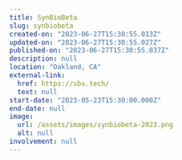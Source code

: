 ```yaml
---
title: SynBioBeta
slug: synbiobeta
created-on: "2023-06-27T15:30:55.013Z"
updated-on: "2023-06-27T15:30:55.027Z"
published-on: "2023-06-27T15:30:55.037Z"
description: null
location: "Oakland, CA"
external-link:
  href: https://sbs.tech/
  text: null
start-date: "2023-05-23T15:30:00.000Z"
end-date: null
image:
  url: /assets/images/synbiobeta-2023.png
  alt: null
involvement: null
---
```

